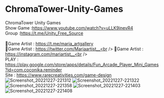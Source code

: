 # ChromaTower-Unity-Games
ChromaTower Unity Games<br />
Show Game :https://www.youtube.com/watch?v=uLLK9inevR4<br />
Group :https://t.me/Unity_Free_Source<br /><br />
🎨Game Artist : https://t.me/maria_artgallery<br />
🎨Game Artist : https://twitter.com/Mariaartist__<br />
🎨Game Artist : https://instagram.com/mariartist__<br /><br />
PLAY : https://play.google.com/store/apps/details/Fun_Arcade_Player_Mini_Games?id=com.coconika.reminder<br />
Site : https://www.rarecreativities.com/game-design <br />
![Screenshot_20221227-221312](https://user-images.githubusercontent.com/83016119/209718489-d5bb2af9-6eac-4786-a6f5-6e0e4876c590.png)
![Screenshot_20221227-221322](https://user-images.githubusercontent.com/83016119/209718501-513cc3ee-5b53-40cc-ac52-d23b4956d070.png)
![Screenshot_20221227-221358](https://user-images.githubusercontent.com/83016119/209718514-d1ad2ffd-8b5d-4fa4-8311-d5cbba425a25.png)
![Screenshot_20221227-221403](https://user-images.githubusercontent.com/83016119/209718517-c36c8dee-560c-4200-b8bd-6a1a29a3add1.png)
![Screenshot_20221227-221408](https://user-images.githubusercontent.com/83016119/209718520-2c5c782e-1748-4377-9117-a2e06ecfdeeb.png)
